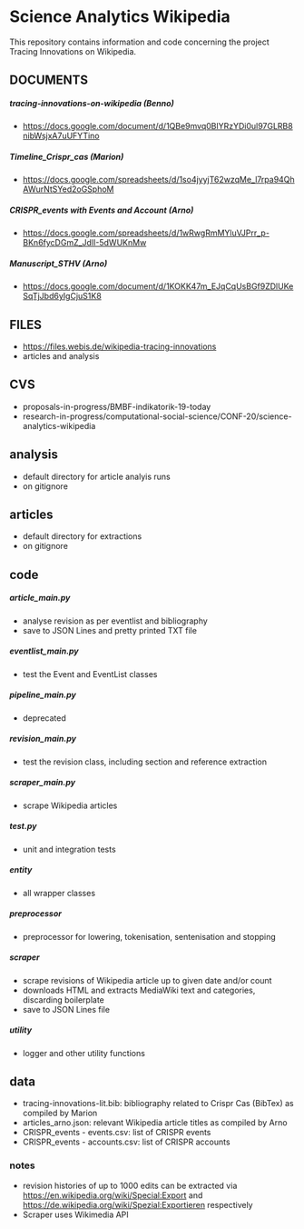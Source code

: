 # Science Analytics Wikipedia

This repository contains information and code concerning the project Tracing Innovations on Wikipedia.

## DOCUMENTS
##### tracing-innovations-on-wikipedia (Benno)
- https://docs.google.com/document/d/1QBe9mvq0BlYRzYDi0ul97GLRB8nibWsjxA7uUFYTino
##### Timeline_Crispr_cas (Marion)
- https://docs.google.com/spreadsheets/d/1so4jyyjT62wzqMe_l7rpa94QhAWurNtSYed2oGSphoM
##### CRISPR_events with Events and Account (Arno)
- https://docs.google.com/spreadsheets/d/1wRwgRmMYluVJPrr_p-BKn6fycDGmZ_JdlI-5dWUKnMw
##### Manuscript_STHV (Arno)
- https://docs.google.com/document/d/1KOKK47m_EJqCqUsBGf9ZDlUKeSqTjJbd6yIgCjuS1K8

## FILES
- https://files.webis.de/wikipedia-tracing-innovations
- articles and analysis

## CVS
- proposals-in-progress/BMBF-indikatorik-19-today
- research-in-progress/computational-social-science/CONF-20/science-analytics-wikipedia

## analysis
- default directory for article analyis runs
- on gitignore

## articles
- default directory for extractions
- on gitignore

## code
##### article_main.py
- analyse revision as per eventlist and bibliography
- save to JSON Lines and pretty printed TXT file
##### eventlist_main.py
- test the Event and EventList classes
##### pipeline_main.py
- deprecated
##### revision_main.py
- test the revision class, including section and reference extraction
##### scraper_main.py
- scrape Wikipedia articles
##### test.py
- unit and integration tests
##### entity
- all wrapper classes
##### preprocessor
- preprocessor for lowering, tokenisation, sentenisation and stopping
##### scraper
- scrape revisions of Wikipedia article up to given date and/or count
- downloads HTML and extracts MediaWiki text and categories, discarding boilerplate
- save to JSON Lines file
##### utility
- logger and other utility functions

## data
- tracing-innovations-lit.bib: bibliography related to Crispr Cas (BibTex) as compiled by Marion
- articles_arno.json: relevant Wikipedia article titles as compiled by Arno
- CRISPR_events - events.csv: list of CRISPR events
- CRISPR_events - accounts.csv: list of CRISPR accounts

### notes
- revision histories of up to 1000 edits can be extracted via https://en.wikipedia.org/wiki/Special:Export and https://de.wikipedia.org/wiki/Spezial:Exportieren respectively
- Scraper uses Wikimedia API

